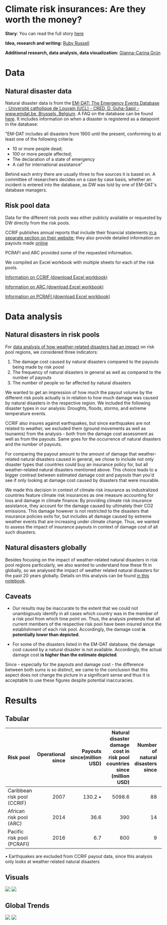 # Climate risk insurances: Are they worth the money?

**Story**: You can read the full story [here](https://www.dw.com/en/climate-risk-insuring-against-the-inevitable/a-46615364)

**Idea, research and writing:** [Ruby Russell](https://twitter.com/rubyjrussell)

**Additional research, data analysis, data visualization:** [Gianna-Carina Grün](https://twitter.com/giannagruen)

# Data

## Natural disaster data

Natural disaster data is from the [EM-DAT: The Emergency Events Database - Université catholique de Louvain (UCL) - CRED, D. Guha-Sapir - www.emdat.be, Brussels, Belgium](https://www.emdat.be/). A FAQ on the database can be found [here](https://www.emdat.be/frequently-asked-questions). It includes information on when a disaster is registered as a datapoint in the database:

"EM-DAT includes all disasters from 1900 until the present, conforming to at least one of the following criteria:

* 10 or more people dead;
* 100 or more people affected;
* The declaration of a state of emergency
* A call for international assistance"

Behind each entry there are usually three to five sources it is based on. A committee of researchers decides on a case by case basis, whether an incident is entered into the database, as DW was told by one of EM-DAT's database managers. 

## Risk pool data

Data for the different risk pools was either publicly available or requested by DW directly from the risk pools.

CCRIF publishes annual reports that include their financial statements [in a separate section on their website](https://www.ccrif.org/content/publications/reports/annual); they also provide detailed information on payouts made [online](https://www.ccrif.org/content/about-us)

PCRAFI and ARC provided some of the requested information.

We compiled an Excel workbook with multiple sheets for each of the risk pools.

[Information on CCRIF (download Excel workbook)](data/CCRIF.xlsx)

[Information on ARC (download Excel workbook)](data/ARC.xlsx)

[Information on PCRAFI (download Excel workbook)](data/PCRAFI.xlsx)

# Data analysis

## Natural disasters in risk pools

For [data analysis of how weather-related disasters had an impact](Natural-disaster-damage-in-risk-pool-regions.ipynb) on risk pool regions, we considered three indicators:

1. The damage cost caused by natural disasters compared to the payouts being made by risk poosl
2. The frequency of natural disasters in general as well as compared to the number of payouts
3. The number of people so far affected by natural disasters

We wanted to get an impression of how much the payout volume by the different risk pools actually is in relation to how much damage was caused by natural disasters in the respective region. We included the following disaster types in our analysis: Droughts, floods, storms, and extreme temperature events.

CCRIF also insures against earthquakes, but since earthquakes are not related to weather, we excluded them (ground movements as well as tsunamis) from the analysis - both from the damage cost assessment as well as from the payouts. Same goes for the occurrence of natural disasters and the number of payouts.

For comparing the payout amount to the amount of damage that weather-related natural disasters caused in general, we chose to include not only disaster types that countries could buy an insurance policy for, but all weather-related natural disasters mentioned above. This choice leads to a bigger contrast between estimated damage cost and payouts than you'd see if only looking at damage cost caused by disasters that were insurable.

We made this decision in context of climate risk insurance as industralized countries feature climate risk insurances as one measure accounting for loss and damage in climate finance: By providing climate risk insurance assistance, they account for the damage caused by ultimately their CO2 emissions. This damage however is not restricted to the disasters that insurance policies exits for, but includes all damage caused by extreme weather events that are increasing under climate change. Thus, we wanted to assess the impact of insurance payouts in context of damage cost of all such disasters.

## Natural disasters globally

Besides focusing on the impact of weather-related natural disasters in risk pool regions particularly, we also wanted to understand how these fit in globally, so we analysed the impact of weather related natural disasters for the past 20 years globally. Details on this analysis can be found [in this notebook](Weather-related-disasters.ipynb).

## Caveats

* Our results may be inaccurate to the extent that we could not unambigously identify in all cases which country was in the member of a risk pool from which time point on. Thus, the analysis pretends that all current members of the respective risk pool have been insured since the establishment of each risk pool. Accordingly, the damage cost **is potentially lower than depicted**. 

* For some of the disasters listed in the EM-DAT database, the damage cost caused by a natural disaster is not available. Accordingly, the actual damage cost **is higher than the estimate depicted**.

Since - especially for the payouts and damage cost - the difference between both sums is so distinct, we came to the conclusion that this aspect does not change the picture in a significant sense and thus it is acceptable to use these figures despite potential inaccuracies. 

# Results

## Tabular
|Risk pool|Operational since |Payouts since(million USD)| Natural disaster damage cost in risk pool countries since (million USD)|Number of natural disasters since | Number of payouts since |
|:---------------------------|------:|---------:|-------:|------:|-----:|
|Caribbean risk pool (CCRIF) |  2007|  130.2 •|  5098.6|  88|  40|
|African risk pool (ARC)     |  2014|     36.6|     390|  14|   5|
|Pacific risk pool (PCRAFI)  |  2016|      6.7|     600|   9|   3|

• Earthquakes are excluded from CCRIF payout data, since this analysis only looks at weather related natural disasters



## Visuals

![](DWData-ClimateRiskInsurance-NumberPayouts-NumberDisasters.png)
![](DWData-EN-ClimateRiskInsurance-Damage-vs-Payout.png)

## Global Trends

![](DWData-DisastersbyCountry.png)
![](DWData-ClimateRiskInsurance-DisasterTrend.png)
